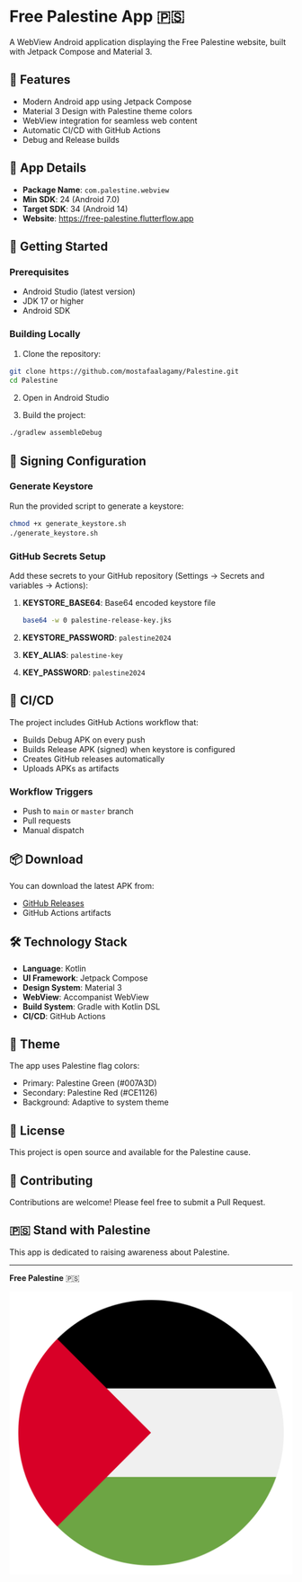 # Free Palestine App 🇵🇸

A WebView Android application displaying the Free Palestine website, built with Jetpack Compose and Material 3.

## 🌟 Features

- Modern Android app using Jetpack Compose
- Material 3 Design with Palestine theme colors
- WebView integration for seamless web content
- Automatic CI/CD with GitHub Actions
- Debug and Release builds

## 📱 App Details

- **Package Name**: `com.palestine.webview`
- **Min SDK**: 24 (Android 7.0)
- **Target SDK**: 34 (Android 14)
- **Website**: https://free-palestine.flutterflow.app

## 🚀 Getting Started

### Prerequisites

- Android Studio (latest version)
- JDK 17 or higher
- Android SDK

### Building Locally

1. Clone the repository:
```bash
git clone https://github.com/mostafaalagamy/Palestine.git
cd Palestine
```

2. Open in Android Studio

3. Build the project:
```bash
./gradlew assembleDebug
```

## 🔐 Signing Configuration

### Generate Keystore

Run the provided script to generate a keystore:

```bash
chmod +x generate_keystore.sh
./generate_keystore.sh
```

### GitHub Secrets Setup

Add these secrets to your GitHub repository (Settings → Secrets and variables → Actions):

1. **KEYSTORE_BASE64**: Base64 encoded keystore file
   ```bash
   base64 -w 0 palestine-release-key.jks
   ```

2. **KEYSTORE_PASSWORD**: `palestine2024`

3. **KEY_ALIAS**: `palestine-key`

4. **KEY_PASSWORD**: `palestine2024`

## 🔄 CI/CD

The project includes GitHub Actions workflow that:

- Builds Debug APK on every push
- Builds Release APK (signed) when keystore is configured
- Creates GitHub releases automatically
- Uploads APKs as artifacts

### Workflow Triggers

- Push to `main` or `master` branch
- Pull requests
- Manual dispatch

## 📦 Download

You can download the latest APK from:
- [GitHub Releases](https://github.com/mostafaalagamy/Palestine/releases)
- GitHub Actions artifacts

## 🛠️ Technology Stack

- **Language**: Kotlin
- **UI Framework**: Jetpack Compose
- **Design System**: Material 3
- **WebView**: Accompanist WebView
- **Build System**: Gradle with Kotlin DSL
- **CI/CD**: GitHub Actions

## 🎨 Theme

The app uses Palestine flag colors:
- Primary: Palestine Green (#007A3D)
- Secondary: Palestine Red (#CE1126)
- Background: Adaptive to system theme

## 📄 License

This project is open source and available for the Palestine cause.

## 🤝 Contributing

Contributions are welcome! Please feel free to submit a Pull Request.

## 🇵🇸 Stand with Palestine

This app is dedicated to raising awareness about Palestine.

---

**Free Palestine** 🇵🇸

![Palestine Flag](Palestine.svg)
